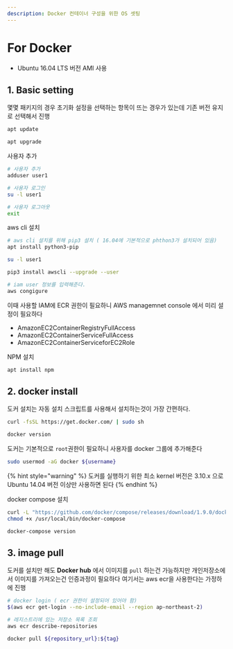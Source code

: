 ```yaml
---
description: Docker 컨테이너 구성을 위한 OS 셋팅
---
```


# For Docker

- Ubuntu 16.04 LTS 버전 AMI 사용


## 1. Basic setting

몇몇 패키지의 경우 초기화 설정을 선택하는 항목이 뜨는 경우가 있는데 기존 버전 유지로 선택해서 진행
```bash
apt update

apt upgrade
```

사용자 추가
```bash
# 사용자 추가
adduser user1

# 사용자 로그인
su -l user1

# 사용자 로그아웃
exit
```

aws cli 설치

```bash
# aws cli 설치를 위해 pip3 설치 ( 16.04에 기본적으로 phthon3가 설치되어 있음)
apt install python3-pip

su -l user1

pip3 install awscli --upgrade --user

# iam user 정보를 입력해준다.
aws congigure
```

이때 사용할 IAM에 ECR 권한이 필요하니 AWS managemnet console 에서 미리 설정이 필요하다
- AmazonEC2ContainerRegistryFullAccess
- AmazonEC2ContainerServiceFullAccess
- AmazonEC2ContainerServiceforEC2Role

NPM 설치
```bash
apt install npm
```


## 2. docker install

도커 설치는 자동 설치 스크립트를 사용해서 설치하는것이 가장 간편하다.
```bash
curl -fsSL https://get.docker.com/ | sudo sh

docker version
```

도커는 기본적으로 `root`권한이 필요하니 사용자를 docker 그룹에 추가해준다
```bash
sudo usermod -aG docker ${username}
```

{% hint style="warning" %}
도커를 실행하기 위한 최소 kernel 버전은 3.10.x 으로 Ubuntu 14.04 버전 이상만 사용하면 된다
{% endhint %}

docker compose 설치
```bash
curl -L "https://github.com/docker/compose/releases/download/1.9.0/docker-compose-$(uname -s)-$(uname -m)" -o /usr/local/bin/docker-compose
chmod +x /usr/local/bin/docker-compose

docker-compose version
```

## 3. image pull

도커를 설치만 해도 **Docker hub** 에서 이미지를 `pull` 하는건 가능하지만 개인저장소에서 이미지를 가져오는건 인증과정이 필요하다
여기서는 aws ecr을 사용한다는 가정하에 진행


```bash
# docker login ( ecr 권한이 설정되어 있어야 함)
$(aws ecr get-login --no-include-email --region ap-northeast-2)

# 레지스트리에 있는 저장소 목록 조회
aws ecr describe-repositories

docker pull ${repository_url}:${tag}
```


```bash

```
